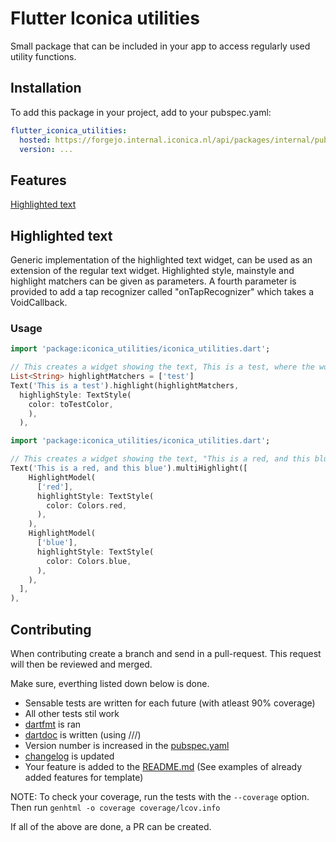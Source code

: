# Flutter Iconica utilities

Small package that can be included in your app to access regularly used utility functions.

## Installation

To add this package in your project, add to your pubspec.yaml:

```yaml
flutter_iconica_utilities:
  hosted: https://forgejo.internal.iconica.nl/api/packages/internal/pub
  version: ...
```

## Features

[Highlighted text](#Highlighted%20text)


## Highlighted text

Generic implementation of the highlighted text widget, can be used as an extension of the regular text widget. Highlighted style, mainstyle and highlight matchers can be given as parameters. A fourth parameter is provided to add a tap recognizer called "onTapRecognizer" which takes a VoidCallback.

### Usage

```dart
import 'package:iconica_utilities/iconica_utilities.dart';

// This creates a widget showing the text, This is a test, where the word test is colored red.
List<String> highlightMatchers = ['test']
Text('This is a test').highlight(highlightMatchers,
  highlighStyle: TextStyle(
    color: toTestColor,
    ),
  ),
```

```dart
import 'package:iconica_utilities/iconica_utilities.dart';

// This creates a widget showing the text, "This is a red, and this blue", where the word red is colored red and the word is colored blue.
Text('This is a red, and this blue').multiHighlight([
    HighlightModel(
      ['red'],
      highlightStyle: TextStyle(
        color: Colors.red,
      ),
    ),
    HighlightModel(
      ['blue'],
      highlightStyle: TextStyle(
        color: Colors.blue,
      ),
    ),         
  ],
),
```

## Contributing

When contributing create a branch and send in a pull-request. This request will then be reviewed and merged.

Make sure, everthing listed down below is done.

- Sensable tests are written for each future (with atleast 90% coverage)
- All other tests stil work
- [dartfmt](https://dart.dev/tools/dart-format) is ran
- [dartdoc](https://dart.dev/tools/dartdoc) is written (using ///)
- Version number is increased in the [pubspec.yaml](./pubspec.yaml)
- [changelog](./CHANGELOG.md) is updated
- Your feature is added to the [README.md](./README.md) (See examples of already added features for template)

NOTE: To check your coverage, run the tests with the `--coverage` option. Then run `genhtml -o coverage coverage/lcov.info`

If all of the above are done, a PR can be created.
